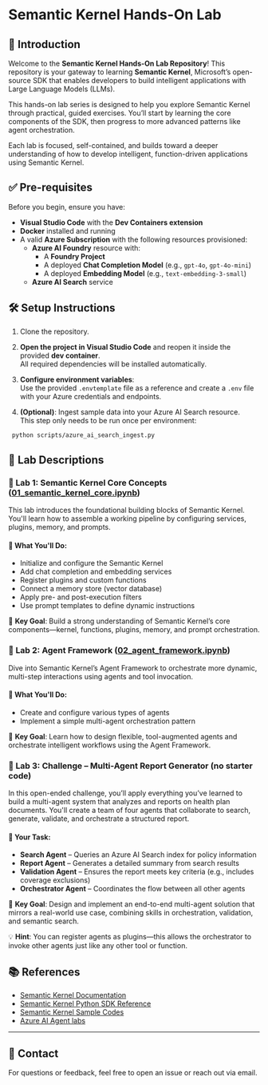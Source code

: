 # Semantic Kernel Hands-On Lab

## 🧠 Introduction

Welcome to the **Semantic Kernel Hands-On Lab Repository**! This repository is your gateway to learning **Semantic Kernel**, Microsoft’s open-source SDK that enables developers to build intelligent applications with Large Language Models (LLMs).

This hands-on lab series is designed to help you explore Semantic Kernel through practical, guided exercises. You’ll start by learning the core components of the SDK, then progress to more advanced patterns like agent orchestration.

Each lab is focused, self-contained, and builds toward a deeper understanding of how to develop intelligent, function-driven applications using Semantic Kernel.

## ✅ Pre-requisites

Before you begin, ensure you have:

- **Visual Studio Code** with the **Dev Containers extension**
- **Docker** installed and running
- A valid **Azure Subscription** with the following resources provisioned:
  - **Azure AI Foundry** resource with:
    - A **Foundry Project**
    - A deployed **Chat Completion Model** (e.g., `gpt-4o`, `gpt-4o-mini`)
    - A deployed **Embedding Model** (e.g., `text-embedding-3-small`)
  - **Azure AI Search** service

## 🛠️ Setup Instructions

1. Clone the repository.

2. **Open the project in Visual Studio Code** and reopen it inside the provided **dev container**.  
   All required dependencies will be installed automatically.

3. **Configure environment variables**:  
   Use the provided `.envtemplate` file as a reference and create a `.env` file with your Azure credentials and endpoints.

4. **(Optional)**: Ingest sample data into your Azure AI Search resource.  
   This step only needs to be run once per environment:

```bash
 python scripts/azure_ai_search_ingest.py
```

## 🧪 Lab Descriptions

### 📘 Lab 1: Semantic Kernel Core Concepts ([01_semantic_kernel_core.ipynb](/labs/01_semantic_kernel_core.ipynb))

This lab introduces the foundational building blocks of Semantic Kernel. You'll learn how to assemble a working pipeline by configuring services, plugins, memory, and prompts.

#### 🔧 What You'll Do:

- Initialize and configure the Semantic Kernel
- Add chat completion and embedding services
- Register plugins and custom functions
- Connect a memory store (vector database)
- Apply pre- and post-execution filters
- Use prompt templates to define dynamic instructions

🧠 **Key Goal**: Build a strong understanding of Semantic Kernel’s core components—kernel, functions, plugins, memory, and prompt orchestration.

### 🤖 Lab 2: Agent Framework ([02_agent_framework.ipynb](/labs/02_agent_framework.ipynb))

Dive into Semantic Kernel’s Agent Framework to orchestrate more dynamic, multi-step interactions using agents and tool invocation.

#### 🔧 What You'll Do:

- Create and configure various types of agents
- Implement a simple multi-agent orchestration pattern

🧠 **Key Goal**: Learn how to design flexible, tool-augmented agents and orchestrate intelligent workflows using the Agent Framework.

### 🚧 Lab 3: Challenge – Multi-Agent Report Generator (no starter code)

In this open-ended challenge, you’ll apply everything you’ve learned to build a multi-agent system that analyzes and reports on health plan documents. You'll create a team of four agents that collaborate to search, generate, validate, and orchestrate a structured report.

#### 🔧 Your Task:

- **Search Agent** – Queries an Azure AI Search index for policy information
- **Report Agent** – Generates a detailed summary from search results
- **Validation Agent** – Ensures the report meets key criteria (e.g., includes coverage exclusions)
- **Orchestrator Agent** – Coordinates the flow between all other agents

🧠 **Key Goal**: Design and implement an end-to-end multi-agent solution that mirrors a real-world use case, combining skills in orchestration, validation, and semantic search.

💡 **Hint**: You can register agents as plugins—this allows the orchestrator to invoke other agents just like any other tool or function.

## 📚 References

- [Semantic Kernel Documentation](https://learn.microsoft.com/en-us/semantic-kernel/)
- [Semantic Kernel Python SDK Reference](https://learn.microsoft.com/en-us/python/api/semantic-kernel/semantic_kernel?view=semantic-kernel-python)
- [Semantic Kernel Sample Codes](https://github.com/microsoft/semantic-kernel/tree/44f1253460191e4945abc75ddbba1dd7ba964a32/python/samples)
- [Azure AI Agent labs](https://github.com/Azure/azure-ai-agents-labs)

---

## 💬 Contact

For questions or feedback, feel free to open an issue or reach out via email.
